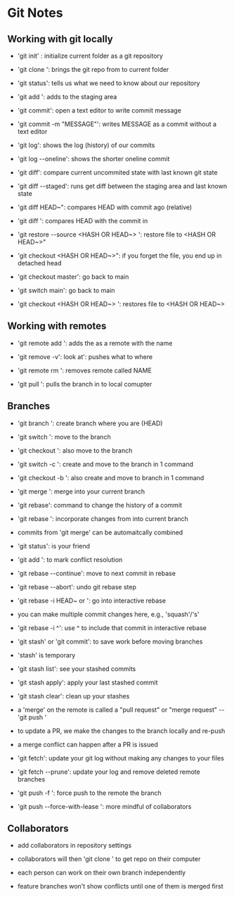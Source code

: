 # Git Notes

## Working with git locally
- 'git init' : initialize current folder as a git repository
- 'git clone <URL>': brings the git repo from <URL> to current folder
- 'git status': tells us what we need to know about our repository

- 'git add <FILE>': adds <FILE> to the staging area
- 'git commit': open a text editor to write commit message
- 'git commit -m "MESSAGE"': writes MESSAGE as a commit without a text editor

- 'git log': shows the log (history) of our commits
- 'git log --oneline': shows the shorter oneline commit

- 'git diff': compare current uncommited state with last known git state
- 'git diff --staged': runs get diff between the staging area and last known state
- 'git diff HEAD~<NUMBER>": compares HEAD with commit <NUMBER> ago (relative)
- 'git diff <HASH>': compares HEAD with the commit in <HASH>

- 'git restore --source <HASH OR HEAD~> <FILE>': restore file to <HASH OR HEAD~>"
- 'git checkout <HASH OR HEAD~>": if you forget the file, you end up in detached head
- 'git checkout master': go back to main
- 'git switch main': go back to main
- 'git checkout <HASH OR HEAD~> <FILE>': restores file to <HASH OR HEAD~>

## Working with remotes

- 'git remote add <NAME> <URL>': adds the <URL> as a remote with the name <NAME>

- 'git remove -v': look at': pushes what to where
- 'git remote rm <NAME>': removes remote called NAME 

- 'git pull <WHERE><WHAT>': pulls the <WHAT> branch in <WHERE> to local comupter


## Branches

- 'git branch <NAME>': create branch <NAME> where you are (HEAD)
- 'git switch <NAME>': move to the branch <NAME>
- 'git checkout <NAME>': also move to the branch <NAME>
- 'git switch -c <NAME>': create and move to the branch <NAME> in 1 command
- 'git checkout -b <NAME>': also create and move to branch <NAME> in 1 command

- 'git merge <BRANCH>': merge <BRANCH> into your current branch
- 'git rebase': command to change the history of a commit
- 'git rebase <BRANCH>': incorporate changes from <BRANCH> into current branch

- commits from 'git merge' can be automaitcally combined

- 'git status': is your friend
- 'git add <FILE>': to mark conflict resolution
- 'git rebase --continue': move to next commit in rebase
- 'git rebase --abort': undo git rebase step

- 'git rebase -i <COMMIT> HEAD~ or <HASH>': go into interactive rebase
- you can make multiple commit changes here, e.g., 'squash'/'s'
- 'git rebase -i <HASH>^': use ^ to include that commit in interactive rebase

- 'git stash' or 'git commit': to save work before moving branches
- 'stash' is temporary
- 'git stash list': see your stashed commits
- 'git stash apply': apply your last stashed commit
- 'git stash clear': clean up your stashes

- a 'merge' on the remote is called a "pull request" or "merge request"
--'git push <WHERE> <WHAT>'
- to update a PR, we make the changes to the branch locally and re-push


- a merge conflict can happen after a PR is issued
- 'git fetch': update your git log without making any changes to your files
- 'git fetch --prune': update your log and remove deleted remote branches

- 'git push -f <WHERE> <WHAT>': force push to the remote <WHERE> the branch <WHAT>
- 'git push --force-with-lease <WHERE> <WHAT>': more mindful of collaborators

## Collaborators

- add collaborators in repository settings
- collaborators will then 'git clone <URL>' to get repo on their computer

- each person can work on their own branch independently
- feature branches won't show conflicts until one of them is merged first
